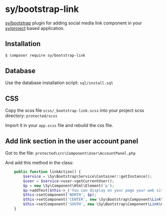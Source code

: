 # sy/bootstrap-link

[sy/bootstrap](https://github.com/syframework/bootstrap) plugin for adding social media link component in your [sy/project](https://github.com/syframework/project) based application.

## Installation

```bash
$ composer require sy/bootstrap-link
```

## Database

Use the database installation script: ```sql/install.sql```

## CSS

Copy the scss file ```scss/_bootstrap-link.scss``` into your project scss directory: ```protected/scss```

Import it in your ```app.scss``` file and rebuild the css file.

## Add link section in the user account panel

Got to the file: ```protected\src\Component\User\AccountPanel.php```

And add this method in the class:

```php
	public function linkAction() {
		$service = \Sy\Bootstrap\Service\Container::getInstance();
		$user = $service->user->getCurrentUser();
		$p = new \Sy\Component\Html\Element('p');
		$p->addText($this->_('You can display on your page your web site or social media links'));
		$this->setComponent('NORTH', $p);
		$this->setComponent('CENTER', new \Sy\Bootstrap\Component\Link\Div('user-' . $user->id, true));
		$this->setComponent('SOUTH', new \Sy\Bootstrap\Component\Link\Create('user-' . $user->id));
	}
```